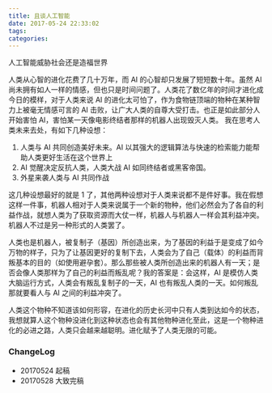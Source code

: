 ```yaml
---
title: 且谈人工智能
date: 2017-05-24 22:33:02
tags:
categories:
---
```

人工智能威胁社会还是造福世界
<!--more-->
人类从心智的进化花费了几十万年，而 AI 的心智却只发展了短短数十年。虽然 AI 尚未拥有如人一样的情感，但也只是时间问题了。人类花了数亿年的时间才进化成今日的模样，对于人类来说 AI 的进化太可怕了，作为食物链顶端的物种在某种智力上被毫无情感可言的 AI 击败，让广大人类的自尊大受打击。也正是如此部分人开始害怕 AI，害怕某一天像电影终结者那样的机器人出现毁灭人类。
我在思考人类未来去处，有如下几种设想：

1. 人类与 AI 共同创造美好未来。AI 以其强大的逻辑算法与快速的检索能力能帮助人类更好生活在这个世界上
2. AI 觉醒决定反抗人类，人类大战 AI 如同终结者或黑客帝国。
3. 外星来袭人类与 AI 共同作战

这几种设想最好的就是 1 了，其他两种设想对于人类来说都不是件好事。我在假想这样一件事，机器人相对于人类来说属于一个新的物种，他们必然会为了各自的利益作战，就想人类为了获取资源而大仗一样，机器人与机器人一样会其利益冲突。机器人不过是另一种形式的人类罢了。

人类也是机器人，被复制子（基因）所创造出来，为了基因的利益于是变成了如今万物的样子，只为了让基因更好的复制下去，人类会为了自己（载体）的利益而背叛基本的目的（如使用避孕套）。那么那些被人类所创造出来的机器人有一天；是否会像人类那样为了自己的利益而叛乱呢？我的答案是：会这样，AI 是模仿人类大脑运行方式，人类会有叛乱复制子的一天，AI 也有叛乱人类的一天。如何叛乱那就要看人与 AI 之间的利益冲突了。

人类这个物种不知道该如何形容，在进化的历史长河中只有人类到达如今的状态，我想就算人这个物种没进化到这种状态也会有其他物种进化至此，这是一个物种进化的必进之路，人类只会越来越聪明。进化赋予了人类无限的可能。

### ChangeLog

- 20170524 起稿
- 20170528 大致完稿
